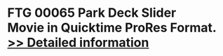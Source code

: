 # FTG 00065 Park Deck Slider<br />Movie in Quicktime ProRes Format.<br />[>> Detailed information](https://secure.shareit.com/shareit/product.html?productid=300618447&affiliateid=200057808)
